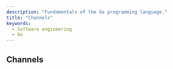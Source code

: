 ```yaml
---
description: "Fundamentals of the Go programming language."
title: "Channels"
keywords:
  - Software engineering
  - Go
---
```


## Channels

</br>
</br>
</br>
</br>
</br>
</br>
</br>
</br>
</br>
